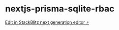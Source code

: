 # nextjs-prisma-sqlite-rbac

[Edit in StackBlitz next generation editor ⚡️](https://stackblitz.com/~/github.com/ulysses-ck/nextjs-prisma-sqlite-rbac)